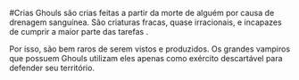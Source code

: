 #Crias
Ghouls são crias feitas a partir da morte de alguém por causa de drenagem sanguínea. São criaturas fracas, quase irracionais, e incapazes de cumprir a maior parte das tarefas .

Por isso, são bem raros de serem vistos e produzidos. Os grandes vampiros que possuem Ghouls utilizam eles apenas como exército descartável para defender seu território.


